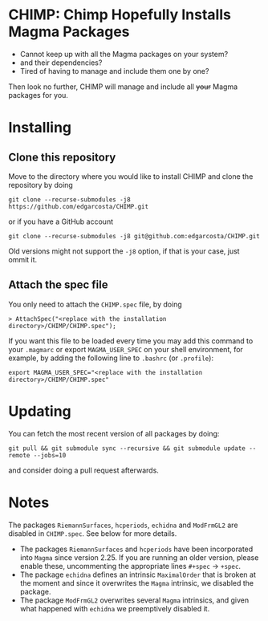 # CHIMP: Chimp Hopefully Installs Magma Packages

- Cannot keep up with all the Magma packages on your system?
- and their dependencies?
- Tired of having to manage and include them one by one?

Then look no further, CHIMP will manage and include all ~~your~~ Magma packages for you.

# Installing

## Clone this repository
Move to the directory where you would like to install CHIMP and clone the repository by doing
```
git clone --recurse-submodules -j8 https://github.com/edgarcosta/CHIMP.git
```
or if you have a GitHub account
```
git clone --recurse-submodules -j8 git@github.com:edgarcosta/CHIMP.git
```

Old versions might not support the `-j8` option, if that is your case, just ommit it.

## Attach the spec file

You only need to attach the `CHIMP.spec` file, by doing
```
> AttachSpec("<replace with the installation directory>/CHIMP/CHIMP.spec");
```

If you want this file to be loaded every time you may add this command to your `.magmarc` or export `MAGMA_USER_SPEC` on your shell environment, for example, by adding the following line to `.bashrc` (or `.profile`):
```
export MAGMA_USER_SPEC="<replace with the installation directory>/CHIMP/CHIMP.spec"
```


# Updating

You can fetch the most recent version of all packages by doing:
```
git pull && git submodule sync --recursive && git submodule update --remote --jobs=10
```
and consider doing a pull request afterwards.

# Notes

The packages `RiemannSurfaces`, `hcperiods`, `echidna` and `ModFrmGL2` are disabled in `CHIMP.spec`. See below for more details.

- The packages `RiemannSurfaces` and `hcperiods` have been incorporated into `Magma` since version 2.25. If you are running an older version, please enable these, uncommenting the appropriate lines `#+spec` -> `+spec`.
- The package `echidna` defines an intrinsic `MaximalOrder` that is broken at the moment and since it overwrites the `Magma` intrinsic, we disabled the package.
- The package `ModFrmGL2` overwrites several `Magma` intrinsics, and given what happened with `echidna` we preemptively disabled it.



